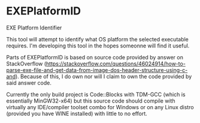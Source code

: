 # EXEPlatformID
EXE Platform Identifier

This tool will attempt to identify what OS platform the selected executable requires.
I'm developing this tool in the hopes someonne will find it useful.

Parts of EXEPlatformID is based on source code provided by answer on StackOverflow
(https://stackoverflow.com/questions/46024914/how-to-parse-exe-file-and-get-data-from-image-dos-header-structure-using-c-and).
Because of this, I do own nor will I claim to own the code provided by said answer code.

Currently the only build project is Code::Blocks with TDM-GCC (which is essentially MinGW32-x64)
but this source code should compile with virtually any IDE/compiler toolset combo for Windows or
on any Linux distro (provided you have WINE installed) with little to no effort.
